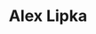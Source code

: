 ---
first_name: Alex
last_name: Lipka
title: Alex Lipka
role: Associate Professor of BIometry
organizations:
- name: University of Illinois
  url: https://cropsciences.illinois.edu/directory/alipka
education:
  courses:
  - course: PhD in Statistics
    institution: Purdue University
    year: 2009
  - course: MS in Statistics
    institution: Purdue Univeristy
    year: 2004
  - course: BS in Statistics and BS in Music
    institution: University of Florida
    year: 2002
social:
- icon: envelope
  icon_pack: fas
  link: mailto:alipka@illinois.edu
- icon: globe
  icon_pack: fas
  link: http://thelipkalab.web.illinois.edu/
- icon: google-scholar
  icon_pack: ai
  link: https://scholar.google.com/citations?user=LeQcPl4AAAAJ&hl=en
- icon: orcid
  icon_pack: ai
  link: https://orcid.org/0000-0003-1571-8528
- icon: github
  icon_pack: fab
  link: https://github.com/lipka-lab
interests:
- Statistics
- Quantitative Genetics
- Statistical Genetics
- Genetic Architecture Dissection
- Genomic Prediction
- Design of Experiments
user_groups:
- Members
superuser: no
---